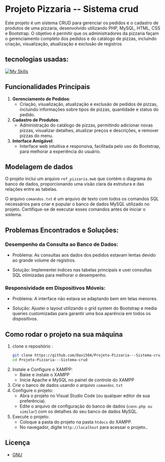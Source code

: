 <!--- # "Can be a image or a gift from the project pages" -->

# Projeto Pizzaria -- Sistema crud

Este projeto é um sistema CRUD para gerenciar os pedidos e o cadastro de produtos de uma pizzaria, desenvolvido utilizando PHP, MySQL, HTML, CSS e Bootstrap. O objetivo é permitir que os administradores da pizzaria façam o gerenciamento completo dos pedidos e do catálogo de pizzas, incluindo criação, visualização, atualização e exclusão de registros

## tecnologias usadas:

<!--- # "Verify icons availability here https://github.com/tandpfun/skill-icons" -->

[![My Skills](https://skillicons.dev/icons?i=html,css,bootstrap,php,mysql)](https://skillicons.dev)

## Funcionalidades Principais

1. **Gerenciamento de Pedidos**:
   - Criação, visualização, atualização e exclusão de pedidos de pizzas, incluindo informações sobre tipos de pizzas, quantidade e status do pedido.
3. **Cadastro de Produtos**:
   - Administração do catálogo de pizzas, permitindo adicionar novas pizzas, visualizar detalhes, atualizar preços e descrições, e remover pizzas do menu.
4. **Interface Amigável**:
   - Interface web intuitiva e responsiva, facilitada pelo uso do Bootstrap, para melhorar a experiência do usuário.  

## Modelagem de dados

O projeto inclui um arquivo `ref_pizzaria.mwb` que contém o diagrama do banco de dados, proporcionando uma visão clara da estrutura e das relações entre as tabelas.

O arquivo `comandos.txt` é um arquivo de texto com todos os comandos SQL necessários para criar e popular o banco de dados MySQL utilizado no projeto. Certifique-se de executar esses comandos antes de iniciar o sistema.

## Problemas Encontrados e Soluções:
### Desempenho da Consulta ao Banco de Dados:
   - Problema: As consultas aos dados dos pedidos estavam lentas devido ao grande volume de registros.

   - Solução: Implementei índices nas tabelas principais e usei consultas SQL otimizadas para melhorar o desempenho.

### Responsividade em Dispositivos Móveis:

   - Problema: A interface não estava se adaptando bem em telas menores.

   - Solução: Ajustei o layout utilizando o grid system do Bootstrap e media queries customizadas para garantir uma boa aparência em todos os dispositivos.

## Como rodar o projeto na sua máquina

1. clone o repositório :
   ```sh
   git clone https://github.com/Davi504/Projeto-Pizzaria---Sistema-crud.git
   cd Projeto-Pizzaria---Sistema-crud
3. Instale e Configure o XAMPP:
   - Baixe e instale o XAMPP
   - Inicie Apache e MySQL no painel de controle do XAMPP
5.  Crie o banco de dados usando o arquivo `comandos.txt`
6.  Configure o projeto:
      - Abra o projeto no Visual Studio Code (ou qualquer editor de sua preferência).
      - Edite o arquivo de configuração do banco de dados (`conn.php ou similar`) com os detalhes do seu banco de dados MySQL.
7. Execute o projeto:
   - Coloque a pasta do projeto na pasta `htdocs` do XAMPP.
   - No navegador, digite `http://localhost` para acessar o projeto..



## Licença


- [GNU](https://www.gnu.org/)
